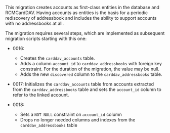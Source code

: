 This migration creates accounts as first-class entities in the database and RCMCardDAV. Having accounts as entities is
the basis for a periodic rediscovery of addressbook and includes the ability to support accounts with no addressbooks at
all.

The migration requires several steps, which are implemented as subsequent migration scripts starting with this one:

- 0016:
    - Creates the `carddav_accounts` table.
    - Adds a column `account_id` to `carddav_addressbooks` with foreign key constraint. For the duration of the
    migration, the value may be null.
    - Adds the new `discovered` column to the `carddav_addressbooks` table.

- 0017: Initializes the `carddav_accounts` table from accounts extracted from the `carddav_addressbooks` table and sets
  the `account_id` column to refer to the linked account.

- 0018:
    - Sets a `NOT NULL` constraint on `account_id` column
    - Drops no longer needed columns and indexes from the `carddav_addressbooks` table

<!-- vim: set ts=4 sw=4 expandtab fenc=utf8 ff=unix tw=120: -->
